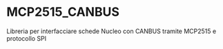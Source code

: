 # MCP2515_CANBUS
Libreria per interfacciare schede Nucleo con CANBUS tramite MCP2515 e protocollo SPI
